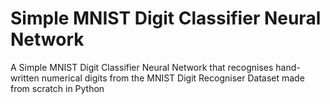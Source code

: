 # Simple MNIST Digit Classifier Neural Network
A Simple MNIST Digit Classifier Neural Network that recognises hand-written numerical digits from the MNIST Digit Recogniser Dataset made from scratch in Python
